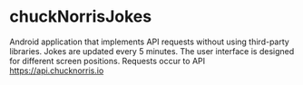 # chuckNorrisJokes
Android application that implements API requests without using third-party libraries.
Jokes are updated every 5 minutes.
The user interface is designed for different screen positions.
Requests occur to API https://api.chucknorris.io
